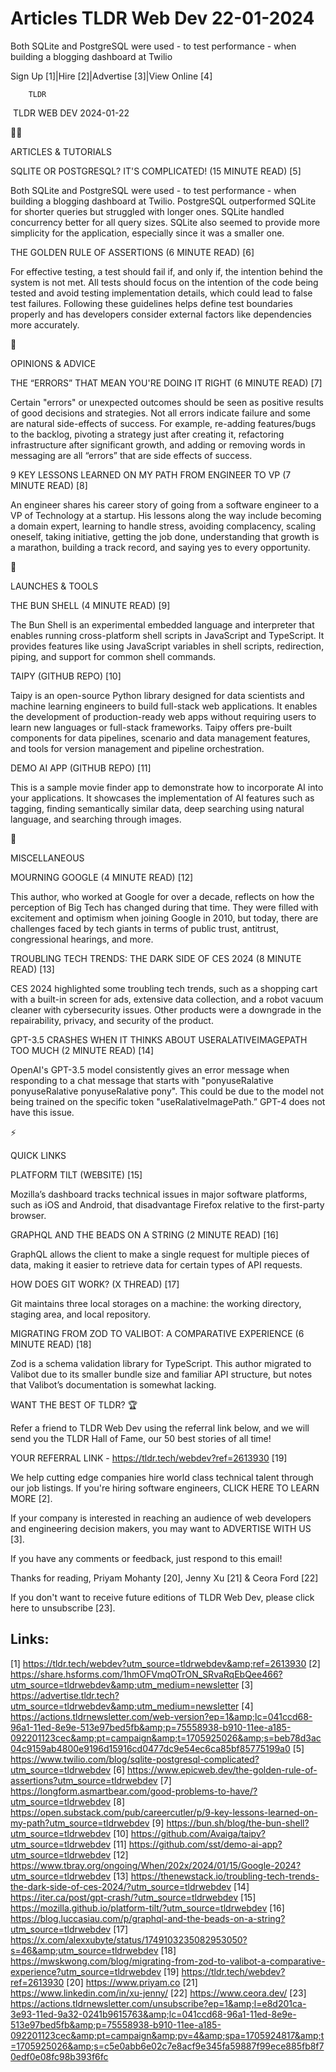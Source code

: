 # Articles TLDR Web Dev 22-01-2024

Both SQLite and PostgreSQL were used - to test performance - when
building a blogging dashboard at Twilio  

Sign Up [1]|Hire [2]|Advertise [3]|View Online [4] 

		TLDR 

 TLDR WEB DEV 2024-01-22

🧑‍💻 

ARTICLES & TUTORIALS

 SQLITE OR POSTGRESQL? IT'S COMPLICATED! (15 MINUTE READ) [5] 

 Both SQLite and PostgreSQL were used - to test performance - when
building a blogging dashboard at Twilio. PostgreSQL outperformed
SQLite for shorter queries but struggled with longer ones. SQLite
handled concurrency better for all query sizes. SQLite also seemed to
provide more simplicity for the application, especially since it was a
smaller one. 

 THE GOLDEN RULE OF ASSERTIONS (6 MINUTE READ) [6] 

 For effective testing, a test should fail if, and only if, the
intention behind the system is not met. All tests should focus on the
intention of the code being tested and avoid testing implementation
details, which could lead to false test failures. Following these
guidelines helps define test boundaries properly and has developers
consider external factors like dependencies more accurately. 

🧠 

OPINIONS & ADVICE

 THE “ERRORS” THAT MEAN YOU'RE DOING IT RIGHT (6 MINUTE READ) [7] 

 Certain "errors" or unexpected outcomes should be seen as positive
results of good decisions and strategies. Not all errors indicate
failure and some are natural side-effects of success. For example,
re-adding features/bugs to the backlog, pivoting a strategy just after
creating it, refactoring infrastructure after significant growth, and
adding or removing words in messaging are all “errors” that are
side effects of success. 

 9 KEY LESSONS LEARNED ON MY PATH FROM ENGINEER TO VP (7 MINUTE READ)
[8] 

 An engineer shares his career story of going from a software engineer
to a VP of Technology at a startup. His lessons along the way include
becoming a domain expert, learning to handle stress, avoiding
complacency, scaling oneself, taking initiative, getting the job done,
understanding that growth is a marathon, building a track record, and
saying yes to every opportunity. 

🚀 

LAUNCHES & TOOLS

 THE BUN SHELL (4 MINUTE READ) [9] 

 The Bun Shell is an experimental embedded language and interpreter
that enables running cross-platform shell scripts in JavaScript and
TypeScript. It provides features like using JavaScript variables in
shell scripts, redirection, piping, and support for common shell
commands. 

 TAIPY (GITHUB REPO) [10] 

 Taipy is an open-source Python library designed for data scientists
and machine learning engineers to build full-stack web applications.
It enables the development of production-ready web apps without
requiring users to learn new languages or full-stack frameworks. Taipy
offers pre-built components for data pipelines, scenario and data
management features, and tools for version management and pipeline
orchestration. 

 DEMO AI APP (GITHUB REPO) [11] 

 This is a sample movie finder app to demonstrate how to incorporate
AI into your applications. It showcases the implementation of AI
features such as tagging, finding semantically similar data, deep
searching using natural language, and searching through images. 

🎁 

MISCELLANEOUS

 MOURNING GOOGLE (4 MINUTE READ) [12] 

 This author, who worked at Google for over a decade, reflects on how
the perception of Big Tech has changed during that time. They were
filled with excitement and optimism when joining Google in 2010, but
today, there are challenges faced by tech giants in terms of public
trust, antitrust, congressional hearings, and more. 

 TROUBLING TECH TRENDS: THE DARK SIDE OF CES 2024 (8 MINUTE READ) [13]


 CES 2024 highlighted some troubling tech trends, such as a shopping
cart with a built-in screen for ads, extensive data collection, and a
robot vacuum cleaner with cybersecurity issues. Other products were a
downgrade in the repairability, privacy, and security of the product. 

 GPT-3.5 CRASHES WHEN IT THINKS ABOUT USERALATIVEIMAGEPATH TOO MUCH (2
MINUTE READ) [14] 

 OpenAI's GPT-3.5 model consistently gives an error message when
responding to a chat message that starts with "ponyuseRalative
ponyuseRalative ponyuseRalative pony". This could be due to the model
not being trained on the specific token "useRalativeImagePath.”
GPT-4 does not have this issue. 

⚡ 

QUICK LINKS

 PLATFORM TILT (WEBSITE) [15] 

 Mozilla’s dashboard tracks technical issues in major software
platforms, such as iOS and Android, that disadvantage Firefox relative
to the first-party browser. 

 GRAPHQL AND THE BEADS ON A STRING (2 MINUTE READ) [16] 

 GraphQL allows the client to make a single request for multiple
pieces of data, making it easier to retrieve data for certain types of
API requests. 

 HOW DOES GIT WORK? (X THREAD) [17] 

 Git maintains three local storages on a machine: the working
directory, staging area, and local repository. 

 MIGRATING FROM ZOD TO VALIBOT: A COMPARATIVE EXPERIENCE (6 MINUTE
READ) [18] 

 Zod is a schema validation library for TypeScript. This author
migrated to Valibot due to its smaller bundle size and familiar API
structure, but notes that Valibot’s documentation is somewhat
lacking. 

WANT THE BEST OF TLDR? 🏆

Refer a friend to TLDR Web Dev using the referral link below, and we
will send you the TLDR Hall of Fame, our 50 best stories of all time!

YOUR REFERRAL LINK - https://tldr.tech/webdev?ref=2613930 [19]

 We help cutting edge companies hire world class technical talent
through our job listings. If you're hiring software engineers, CLICK
HERE TO LEARN MORE [2]. 

If your company is interested in reaching an audience of web
developers and engineering decision makers, you may want to ADVERTISE
WITH US [3]. 

If you have any comments or feedback, just respond to this email! 

Thanks for reading, 
Priyam Mohanty [20], Jenny Xu [21] & Ceora Ford [22] 

If you don't want to receive future editions of TLDR Web Dev,
please click here to unsubscribe [23]. 

 

Links:
------
[1] https://tldr.tech/webdev?utm_source=tldrwebdev&amp;ref=2613930
[2] https://share.hsforms.com/1hmOFVmqOTrON_SRvaRqEbQee466?utm_source=tldrwebdev&amp;utm_medium=newsletter
[3] https://advertise.tldr.tech?utm_source=tldrwebdev&amp;utm_medium=newsletter
[4] https://actions.tldrnewsletter.com/web-version?ep=1&amp;lc=041ccd68-96a1-11ed-8e9e-513e97bed5fb&amp;p=75558938-b910-11ee-a185-092201123cec&amp;pt=campaign&amp;t=1705925026&amp;s=beb78d3ac04c9159ab4800e9196d15916cd0477dc9e54ec6ca85bf85775199a0
[5] https://www.twilio.com/blog/sqlite-postgresql-complicated?utm_source=tldrwebdev
[6] https://www.epicweb.dev/the-golden-rule-of-assertions?utm_source=tldrwebdev
[7] https://longform.asmartbear.com/good-problems-to-have/?utm_source=tldrwebdev
[8] https://open.substack.com/pub/careercutler/p/9-key-lessons-learned-on-my-path?utm_source=tldrwebdev
[9] https://bun.sh/blog/the-bun-shell?utm_source=tldrwebdev
[10] https://github.com/Avaiga/taipy?utm_source=tldrwebdev
[11] https://github.com/sst/demo-ai-app?utm_source=tldrwebdev
[12] https://www.tbray.org/ongoing/When/202x/2024/01/15/Google-2024?utm_source=tldrwebdev
[13] https://thenewstack.io/troubling-tech-trends-the-dark-side-of-ces-2024/?utm_source=tldrwebdev
[14] https://iter.ca/post/gpt-crash/?utm_source=tldrwebdev
[15] https://mozilla.github.io/platform-tilt/?utm_source=tldrwebdev
[16] https://blog.luccasiau.com/p/graphql-and-the-beads-on-a-string?utm_source=tldrwebdev
[17] https://x.com/alexxubyte/status/1749103235082953050?s=46&amp;utm_source=tldrwebdev
[18] https://mwskwong.com/blog/migrating-from-zod-to-valibot-a-comparative-experience?utm_source=tldrwebdev
[19] https://tldr.tech/webdev?ref=2613930
[20] https://www.priyam.co
[21] https://www.linkedin.com/in/xu-jenny/
[22] https://www.ceora.dev/
[23] https://actions.tldrnewsletter.com/unsubscribe?ep=1&amp;l=e8d201ca-3e93-11ed-9a32-0241b9615763&amp;lc=041ccd68-96a1-11ed-8e9e-513e97bed5fb&amp;p=75558938-b910-11ee-a185-092201123cec&amp;pt=campaign&amp;pv=4&amp;spa=1705924817&amp;t=1705925026&amp;s=c5e0abb6e02c7e8acf9e345fa59887f99ece885fb8f70edf0e08fc98b393f6fc